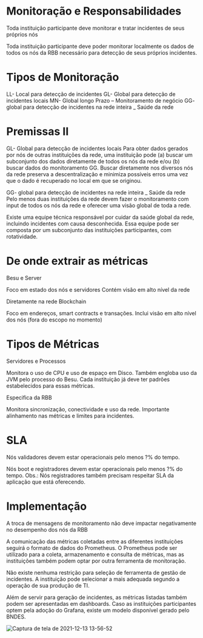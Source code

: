 


# Monitoração e Responsabilidades 
Toda instituição participante deve monitorar e tratar incidentes de seus próprios nós

Toda instituição participante deve poder monitorar localmente os dados de todos os nós da RBB necessário para detecção de seus próprios incidentes.

# Tipos de Monitoração

LL- Local para detecção de incidentes
GL- Global para detecção de incidentes locais
MN- Global longo Prazo – Monitoramento de negócio 
GG- global para detecção de incidentes na rede inteira _ Saúde da rede

#  Premissas II 

GL- Global para detecção de incidentes locais
Para obter dados gerados por nós de outras instituições da rede, uma instituição pode
    (a) buscar um subconjunto dos dados diretamente de todos os nós da rede e/ou 
    (b) buscar dados do monitoramento GG. 
Buscar diretamente nos diversos nós da rede preserva a descentralização e minimiza possíveis erros uma vez que o dado é recuperado no local em que se originou.



GG- global para detecção de incidentes na rede inteira _ Saúde da rede
Pelo menos duas instituições da rede devem fazer o monitoramento com input de todos os nós da rede e oferecer uma visão global de toda a rede.

Existe uma equipe técnica responsável por cuidar da saúde global da rede, incluindo incidentes com causa desconhecida. Essa equipe pode ser composta por um subconjunto das instituições participantes, com rotatividade.

#  De onde extrair as métricas 

Besu e Server

Foco em estado dos nós e servidores
Contém visão em alto nível da rede




Diretamente na rede Blockchain 

Foco em endereços, smart contracts e transações. 
Inclui visão em alto nível dos nós
(fora do escopo no momento)

# Tipos de Métricas

Servidores e Processos 

Monitora o uso de CPU e uso de espaço em Disco. Também engloba uso da JVM pelo processo do Besu.
Cada instituição já deve ter padrões estabelecidos para essas métricas.


Especifica da RBB

Monitora sincronização, conectividade e uso da rede.
Importante alinhamento nas métricas e limites para incidentes.


# SLA

Nós validadores devem estar operacionais pelo menos ?% do tempo.


Nós boot e registradores devem estar operacionais pelo menos ?% do tempo. Obs.: Nós registradores também precisam respeitar SLA da aplicação que está oferecendo.

# Implementação

A troca de mensagens de monitoramento não deve impactar negativamente no desempenho dos nós da RBB

A comunicação das métricas coletadas entre as diferentes instituições seguirá o formato de dados do Prometheus. O Prometheus pode ser utilizado para a coleta, armazenamento e consulta de métricas, mas as instituições também podem optar por outra ferramenta de monitoração.

Não existe nenhuma restrição para seleção de ferramenta de gestão de incidentes. A instituição pode selecionar a mais adequada segundo a operação de sua produção de TI.

Além de servir para geração de incidentes, as métricas listadas também podem ser apresentadas em dashboards. Caso as instituições participantes optem pela adoção do Grafana, existe um modelo disponível gerado pelo BNDES. 


![Captura de tela de 2021-12-13 13-56-52](https://user-images.githubusercontent.com/71888455/146039396-ff30f6e3-aa6a-454f-81c4-0860e2dcb49b.png)




